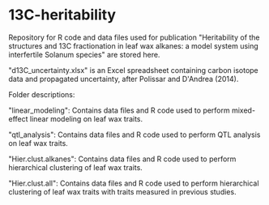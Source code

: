 # 13C-heritability
Repository for R code and data files used for publication "Heritability of the structures and 13C fractionation in leaf wax alkanes: a model system using interfertile Solanum species" are stored here.

"d13C_uncertainty.xlsx" is an Excel spreadsheet containing carbon isotope data and propagated uncertainty, after Polissar and D'Andrea (2014).

Folder descriptions:

"linear_modeling": Contains data files and R code used to perform mixed-effect linear modeling on leaf wax traits.

"qtl_analysis": Contains data files and R code used to perform QTL analysis on leaf wax traits.

"Hier.clust.alkanes": Contains data files and R code used to perform hierarchical clustering of leaf wax traits.

"Hier.clust.all": Contains data files and R code used to perform hierarchical clustering of leaf wax traits with traits measured in previous studies.
